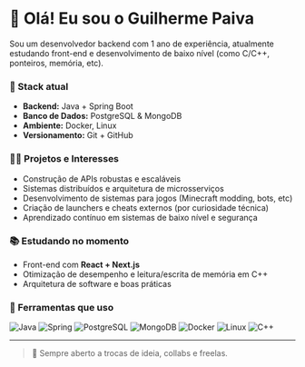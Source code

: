 # 👋 Olá! Eu sou o Guilherme Paiva

Sou um desenvolvedor backend com 1 ano de experiência, atualmente estudando front-end e desenvolvimento de baixo nível (como C/C++, ponteiros, memória, etc).

### 🚀 Stack atual
- **Backend:** Java + Spring Boot
- **Banco de Dados:** PostgreSQL & MongoDB
- **Ambiente:** Docker, Linux
- **Versionamento:** Git + GitHub

### 👨‍💻 Projetos e Interesses
- Construção de APIs robustas e escaláveis
- Sistemas distribuídos e arquitetura de microsserviços
- Desenvolvimento de sistemas para jogos (Minecraft modding, bots, etc)
- Criação de launchers e cheats externos (por curiosidade técnica)
- Aprendizado contínuo em sistemas de baixo nível e segurança

### 📚 Estudando no momento
- Front-end com **React + Next.js**
- Otimização de desempenho e leitura/escrita de memória em C++
- Arquitetura de software e boas práticas

### 🧰 Ferramentas que uso
![Java](https://img.shields.io/badge/Java-ED8B00?style=flat&logo=openjdk&logoColor=white)
![Spring](https://img.shields.io/badge/Spring-6DB33F?style=flat&logo=spring&logoColor=white)
![PostgreSQL](https://img.shields.io/badge/PostgreSQL-336791?style=flat&logo=postgresql&logoColor=white)
![MongoDB](https://img.shields.io/badge/MongoDB-47A248?style=flat&logo=mongodb&logoColor=white)
![Docker](https://img.shields.io/badge/Docker-2496ED?style=flat&logo=docker&logoColor=white)
![Linux](https://img.shields.io/badge/Linux-FCC624?style=flat&logo=linux&logoColor=black)
![C++](https://img.shields.io/badge/C++-00599C?style=flat&logo=cplusplus&logoColor=white)

---

> 💬 Sempre aberto a trocas de ideia, collabs e freelas.

